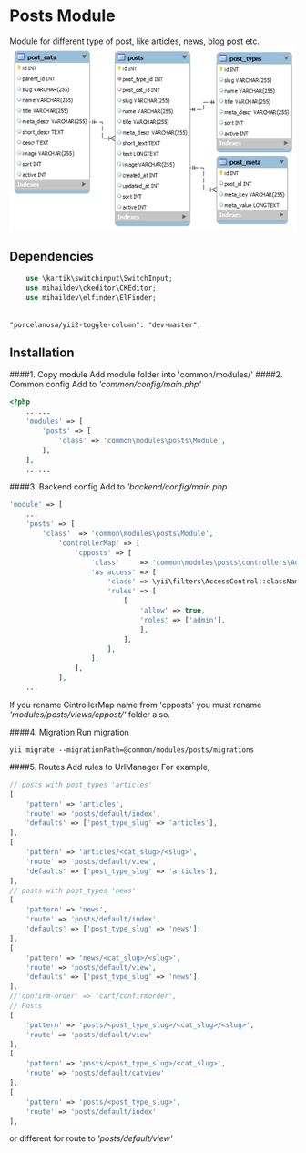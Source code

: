 # Posts Module
Module for different type of post, like articles, news, blog post etc.
![ERR Diagram](posts_err_diagram.png)
## Dependencies
```php
    use \kartik\switchinput\SwitchInput;
    use mihaildev\ckeditor\CKEditor;
    use mihaildev\elfinder\ElFinder;
    
```
	"porcelanosa/yii2-toggle-column": "dev-master",
        
## Installation

####1. Copy module 
Add module folder into 'common/modules/'
####2. Common config 
Add to _'common/config/main.php'_ 
```php 
<?php
    ......
    'modules' => [
        'posts' => [
            'class' => 'common\modules\posts\Module',
        ],
    ],
    ......
```
####3. Backend config 
Add to _'backend/config/main.php_
```php
'module' => [
    ...
    'posts' => [
        'class'  => 'common\modules\posts\Module',
            'controllerMap' => [
                'cpposts' => [
                    'class'     => 'common\modules\posts\controllers\AdminController',
                    'as access' => [
                        'class' => \yii\filters\AccessControl::className(),
                        'rules' => [
                            [
                                'allow' => true,
                                'roles' => ['admin'],
                                ],
                            ],
                        ],
                    ],
                ],
            ],
    ...
```
If you rename CintrollerMap name from 'cpposts' you must rename _'modules/posts/views/cppost/'_ folder also.

####4. Migration 
Run migration
```
yii migrate --migrationPath=@common/modules/posts/migrations
```
####5. Routes 
Add rules to UrlManager
For example,  
```php
// posts with post_types 'articles'
[
    'pattern' => 'articles',
    'route' => 'posts/default/index',
    'defaults' => ['post_type_slug' => 'articles'],
],
[
    'pattern' => 'articles/<cat_slug>/<slug>',
    'route' => 'posts/default/view',
    'defaults' => ['post_type_slug' => 'articles'],
],
// posts with post_types 'news'
[
    'pattern' => 'news',
    'route' => 'posts/default/index',
    'defaults' => ['post_type_slug' => 'news'],
],
[
    'pattern' => 'news/<cat_slug>/<slug>',
    'route' => 'posts/default/view',
    'defaults' => ['post_type_slug' => 'news'],
],
//'confirm-order' => 'cart/confirmorder',
// Posts
[
    'pattern' => 'posts/<post_type_slug>/<cat_slug>/<slug>',
    'route' => 'posts/default/view'
],
[
    'pattern' => 'posts/<post_type_slug>/<cat_slug>',
    'route' => 'posts/default/catview'
],
[
    'pattern' => 'posts/<post_type_slug>',
    'route' => 'posts/default/index'
],
```
or different for route to _'posts/default/view'_